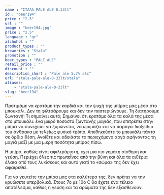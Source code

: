 ```yaml
---
name : "ΣΤΑΛΑ PALE ALE 0.33lt"
id : "beer194"
price : "2.5"
url : ""
image : "beer194.jpg"
price : "2.5"
language : "gr"
alchohol : ""
product_types : ""
breweries : "Stala"
promotion : ""
beer_types : "PALE ALE"
retail_price : ""
discount : ""
description_short : "Pale ale 5.7% alc"
url: "stala-pale-ale-0-33lt/stala"
aliases: 
    - "stala-pale-ale-0-33lt"
slug: "beer194"
---
```


Προτιμάμε να κρατάμε την καρδιά και την ψυχή της μπίρας μας μέσα στο μπουκάλι.
Δεν τη φιλτράρουμε και δεν την παστεριώνουμε. Τη διατηρούμε ζωντανή!
Τι σημαίνει αυτό; Σημαίνει ότι κρατάμε όλα τα καλά της μέσα στο μπουκάλι: ένα μικρό ποσοστό ζωντανής μαγιάς, που επιτρέπει στην μπίρα να συνεχίσει να ζυμώνεται, να ωριμάζει και να παράγει
διοξείδιο του άνθρακα με τελείως φυσικό τρόπο.
Αποθηκεύστε το μπουκάλι πάντα σε όρθια θέση. Ανοίξτε και αδειάστε το περιεχόμενο αργά αφήνοντας τη μαγιά μαζί με μια μικρή ποσότητα μπίρας πίσω.

Η μπίρα, καθώς είναι αφιλτράριστη, έχει μια πιο γεμάτη αίσθηση και γεύση. Περιέχει όλες τις πρωτεΐνες από την βύνη και όλα τα αιθέρια έλαια από τους λυκίσκους και αυτό γιατί το «σώμα» της δεν έχει αφαιρεθεί.

Για να γευτείτε την μπίρα μας στα καλύτερα της, δεν πρέπει να την κρυώσετε υπερβολικά. Στους 7ο με 10ο C θα έχετε ένα τέλειο αποτέλεσμα, καθώς η γεύση και τα αρώματα της δεν εξασθενούν.